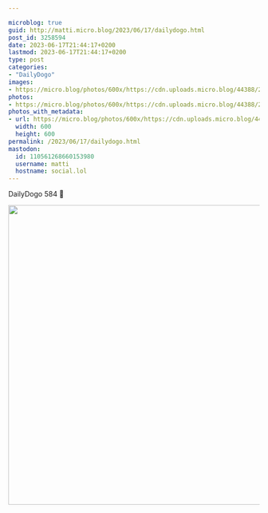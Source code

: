 ```yaml
---

microblog: true
guid: http://matti.micro.blog/2023/06/17/dailydogo.html
post_id: 3258594
date: 2023-06-17T21:44:17+0200
lastmod: 2023-06-17T21:44:17+0200
type: post
categories:
- "DailyDogo"
images:
- https://micro.blog/photos/600x/https://cdn.uploads.micro.blog/44388/2023/341e766a3750465bafbad215c3475b4c.jpg
photos:
- https://micro.blog/photos/600x/https://cdn.uploads.micro.blog/44388/2023/341e766a3750465bafbad215c3475b4c.jpg
photos_with_metadata:
- url: https://micro.blog/photos/600x/https://cdn.uploads.micro.blog/44388/2023/341e766a3750465bafbad215c3475b4c.jpg
  width: 600
  height: 600
permalink: /2023/06/17/dailydogo.html
mastodon:
  id: 110561268660153980
  username: matti
  hostname: social.lol
---
```

DailyDogo 584 🐶

<img src="/media/uploads/2023/341e766a3750465bafbad215c3475b4c.jpg" width="600" height="600" alt="" />
